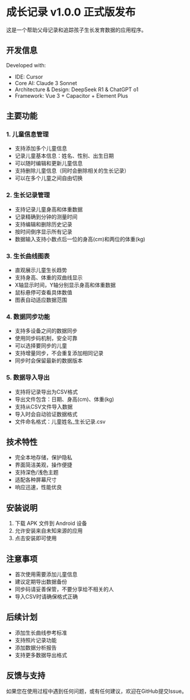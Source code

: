 # 成长记录 v1.0.0 正式版发布

这是一个帮助父母记录和追踪孩子生长发育数据的应用程序。 
## 开发信息
Developed with:
- IDE: Cursor
- Core AI: Claude 3 Sonnet
- Architecture & Design: DeepSeek R1 & ChatGPT o1 
- Framework: Vue 3 + Capacitor + Element Plus

## 主要功能

### 1. 儿童信息管理
- 支持添加多个儿童信息
- 记录儿童基本信息：姓名、性别、出生日期
- 可以随时编辑和更新儿童信息
- 支持删除儿童信息（同时会删除相关的生长记录）
- 可以在多个儿童之间自由切换

### 2. 生长记录管理
- 支持记录儿童身高和体重数据
- 记录精确到分钟的测量时间
- 支持编辑和删除历史记录
- 按时间倒序显示所有记录
- 数据输入支持小数点后一位的身高(cm)和两位的体重(kg)

### 3. 生长曲线图表
- 直观展示儿童生长趋势
- 支持身高、体重的双曲线显示
- X轴显示时间，Y轴分别显示身高和体重数据
- 鼠标悬停可查看具体数值
- 图表自动适应数据范围

### 4. 数据同步功能
- 支持多设备之间的数据同步
- 使用同步码机制，安全可靠
- 可以选择要同步的儿童
- 支持增量同步，不会重复添加相同记录
- 同步时会保留最新的数据版本

### 5. 数据导入导出
- 支持将记录导出为CSV格式
- 导出文件包含：日期、身高(cm)、体重(kg)
- 支持从CSV文件导入数据
- 导入时会自动验证数据格式
- 文件命名格式：儿童姓名_生长记录.csv

## 技术特性
- 完全本地存储，保护隐私
- 界面简洁美观，操作便捷
- 支持深色/浅色主题
- 适配各种屏幕尺寸
- 响应迅速，性能优良

## 安装说明
1. 下载 APK 文件到 Android 设备
2. 允许安装来自未知来源的应用
3. 点击安装即可使用

## 注意事项
- 首次使用需要添加儿童信息
- 建议定期导出数据备份
- 同步码请妥善保管，不要分享给不相关的人
- 导入CSV时请确保格式正确

## 后续计划
- 添加生长曲线参考标准
- 支持照片记录功能
- 添加数据分析报告
- 支持更多数据导出格式

## 反馈与支持
如果您在使用过程中遇到任何问题，或有任何建议，欢迎在GitHub提交Issue。

